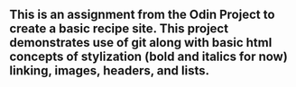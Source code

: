 ## This is an assignment from the Odin Project to create a basic recipe site. This project demonstrates use of git along with basic html concepts of stylization (bold and italics for now) linking, images, headers, and lists.


